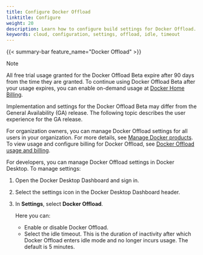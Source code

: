 ```yaml
---
title: Configure Docker Offload
linktitle: Configure
weight: 20
description: Learn how to configure build settings for Docker Offload.
keywords: cloud, configuration, settings, offload, idle, timeout
---
```


{{< summary-bar feature_name="Docker Offload" >}}

> [!NOTE]
>
> All free trial usage granted for the Docker Offload Beta expire after 90 days from the time they are granted. To
> continue using Docker Offload Beta after your usage expires, you can enable on-demand usage at [Docker Home
> Billing](https://app.docker.com/billing).
>
> Implementation and settings for the Docker Offload Beta may differ from the General Availability (GA) release. The
> following topic describes the user experience for the GA release.

For organization owners, you can manage Docker Offload settings for all users in your organization. For more details,
see [Manage Docker products](../admin/organization/manage-products.md). To view usage and configure billing for Docker
Offload, see [Docker Offload usage and billing](/offload/usage/).


For developers, you can manage Docker Offload settings in Docker Desktop. To manage settings:

1. Open the Docker Desktop Dashboard and sign in.
2. Select the settings icon in the Docker Desktop Dashboard header.
3. In **Settings**, select **Docker Offload**.

   Here you can:

   - Enable or disable Docker Offload.
   - Select the idle timeout. This is the duration of inactivity after which Docker Offload enters idle mode and no
     longer incurs usage. The default is 5 minutes.